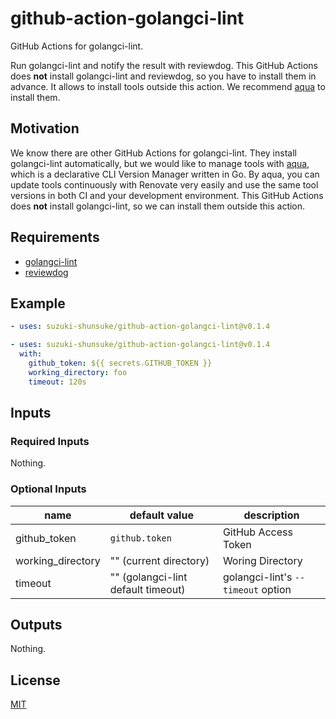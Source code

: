 # github-action-golangci-lint

GitHub Actions for golangci-lint.

Run golangci-lint and notify the result with reviewdog.
This GitHub Actions does **not** install golangci-lint and reviewdog, so you have to install them in advance.
It allows to install tools outside this action.
We recommend [aqua](https://aquaproj.github.io/) to install them.

## Motivation

We know there are other GitHub Actions for golangci-lint.
They install golangci-lint automatically, but we would like to manage tools with [aqua](https://aquaproj.github.io/), which is a declarative CLI Version Manager written in Go.
By aqua, you can update tools continuously with Renovate very easily and use the same tool versions in both CI and your development environment.
This GitHub Actions does **not** install golangci-lint, so we can install them outside this action.

## Requirements

* [golangci-lint](https://golangci-lint.run/)
* [reviewdog](https://github.com/reviewdog/reviewdog)

## Example

```yaml
- uses: suzuki-shunsuke/github-action-golangci-lint@v0.1.4
```

```yaml
- uses: suzuki-shunsuke/github-action-golangci-lint@v0.1.4
  with:
    github_token: ${{ secrets.GITHUB_TOKEN }}
    working_directory: foo
    timeout: 120s
```

## Inputs

### Required Inputs

Nothing.

### Optional Inputs

name | default value | description
--- | --- | ---
github_token | `github.token` | GitHub Access Token
working_directory | "" (current directory) | Woring Directory
timeout | "" (golangci-lint default timeout) | golangci-lint's `--timeout` option

## Outputs

Nothing.

## License

[MIT](LICENSE)
